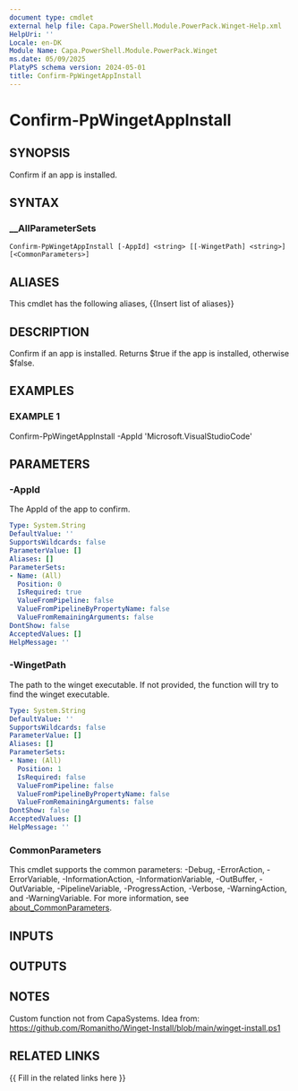 ```yaml
---
document type: cmdlet
external help file: Capa.PowerShell.Module.PowerPack.Winget-Help.xml
HelpUri: ''
Locale: en-DK
Module Name: Capa.PowerShell.Module.PowerPack.Winget
ms.date: 05/09/2025
PlatyPS schema version: 2024-05-01
title: Confirm-PpWingetAppInstall
---
```


# Confirm-PpWingetAppInstall

## SYNOPSIS

Confirm if an app is installed.

## SYNTAX

### __AllParameterSets

```
Confirm-PpWingetAppInstall [-AppId] <string> [[-WingetPath] <string>] [<CommonParameters>]
```

## ALIASES

This cmdlet has the following aliases,
  {{Insert list of aliases}}

## DESCRIPTION

Confirm if an app is installed.
Returns $true if the app is installed, otherwise $false.

## EXAMPLES

### EXAMPLE 1

Confirm-PpWingetAppInstall -AppId 'Microsoft.VisualStudioCode'

## PARAMETERS

### -AppId

The AppId of the app to confirm.

```yaml
Type: System.String
DefaultValue: ''
SupportsWildcards: false
ParameterValue: []
Aliases: []
ParameterSets:
- Name: (All)
  Position: 0
  IsRequired: true
  ValueFromPipeline: false
  ValueFromPipelineByPropertyName: false
  ValueFromRemainingArguments: false
DontShow: false
AcceptedValues: []
HelpMessage: ''
```

### -WingetPath

The path to the winget executable.
If not provided, the function will try to find the winget executable.

```yaml
Type: System.String
DefaultValue: ''
SupportsWildcards: false
ParameterValue: []
Aliases: []
ParameterSets:
- Name: (All)
  Position: 1
  IsRequired: false
  ValueFromPipeline: false
  ValueFromPipelineByPropertyName: false
  ValueFromRemainingArguments: false
DontShow: false
AcceptedValues: []
HelpMessage: ''
```

### CommonParameters

This cmdlet supports the common parameters: -Debug, -ErrorAction, -ErrorVariable,
-InformationAction, -InformationVariable, -OutBuffer, -OutVariable, -PipelineVariable,
-ProgressAction, -Verbose, -WarningAction, and -WarningVariable. For more information, see
[about_CommonParameters](https://go.microsoft.com/fwlink/?LinkID=113216).

## INPUTS

## OUTPUTS

## NOTES

Custom function not from CapaSystems.
Idea from: https://github.com/Romanitho/Winget-Install/blob/main/winget-install.ps1


## RELATED LINKS

{{ Fill in the related links here }}

